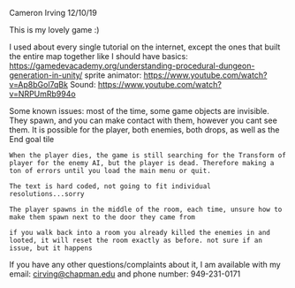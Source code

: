 Cameron Irving 
12/10/19

This is my lovely game :) 

I used about every single tutorial on the internet, except the ones that built the entire map together like I should have 
basics: https://gamedevacademy.org/understanding-procedural-dungeon-generation-in-unity/
sprite animator: https://www.youtube.com/watch?v=Ap8bGol7qBk 
Sound: https://www.youtube.com/watch?v=NRPUmRb994o

Some known issues:
	most of the time, some game objects are invisible. They spawn, and you can make contact with them, however you cant see them. It is possible for the player, both enemies, both drops, as well as the End goal tile

	When the player dies, the game is still searching for the Transform of player for the enemy AI, but the player is dead. Therefore making a ton of errors until you load the main menu or quit. 

	The text is hard coded, not going to fit individual resolutions...sorry

	The player spawns in the middle of the room, each time, unsure how to make them spawn next to the door they came from

	if you walk back into a room you already killed the enemies in and looted, it will reset the room exactly as before. not sure if an issue, but it happens

If you have any other questions/complaints about it, I am available with my email: cirving@chapman.edu and phone number: 949-231-0171
